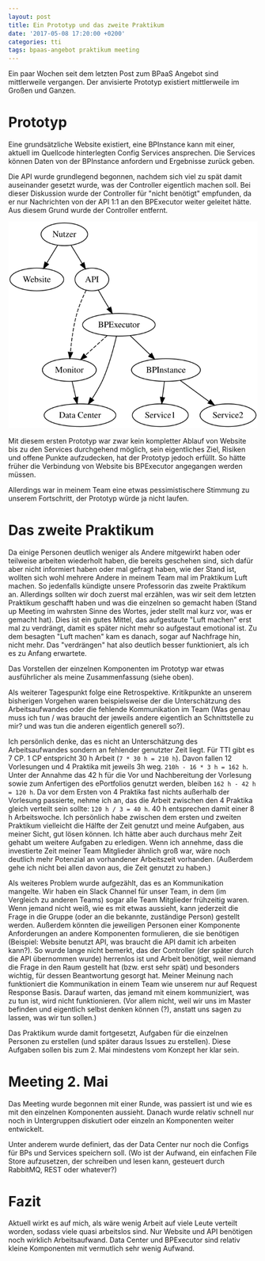 ```yaml
---
layout: post
title: Ein Prototyp und das zweite Praktikum
date: '2017-05-08 17:20:00 +0200'
categories: tti
tags: bpaas-angebot praktikum meeting
---
```

Ein paar Wochen seit dem letzten Post zum BPaaS Angebot sind mittlerweile vergangen.
Der anvisierte Prototyp existiert mittlerweile im Großen und Ganzen.

# Prototyp

Eine grundsätzliche Website existiert, eine BPInstance kann mit einer, aktuell im Quellcode hinterlegten Config Services ansprechen. Die Services können Daten von der BPInstance anfordern und Ergebnisse zurück geben.

Die API wurde grundlegend begonnen, nachdem sich viel zu spät damit auseinander gesetzt wurde, was der Controller eigentlich machen soll. Bei dieser Diskussion wurde der Controller für "nicht benötigt" empfunden, da er nur Nachrichten von der API 1:1 an den BPExecutor weiter geleitet hätte. Aus diesem Grund wurde der Controller entfernt.

![Komponenten](/assets/2017/05/08-komponenten.svg)

Mit diesem ersten Prototyp war zwar kein kompletter Ablauf von Website bis zu den Services durchgehend möglich, sein eigentliches Ziel, Risiken und offene Punkte aufzudecken, hat der Prototyp jedoch erfüllt. So hätte früher die Verbindung von Website bis BPExecutor angegangen werden müssen.

Allerdings war in meinem Team eine etwas pessimistischere Stimmung zu unserem Fortschritt, der Prototyp würde ja nicht laufen.

# Das zweite Praktikum

Da einige Personen deutlich weniger als Andere mitgewirkt haben oder teilweise arbeiten wiederholt haben, die bereits geschehen sind, sich dafür aber nicht informiert haben oder mal gefragt haben, wie der Stand ist, wollten sich wohl mehrere Andere in meinem Team mal im Praktikum Luft machen. So jedenfalls kündigte unsere Professorin das zweite Praktikum an. Allerdings sollten wir doch zuerst mal erzählen, was wir seit dem letzten Praktikum geschafft haben und was die einzelnen so gemacht haben (Stand up Meeting im wahrsten Sinne des Wortes, jeder stellt mal kurz vor, was er gemacht hat). Dies ist ein gutes Mittel, das aufgestaute "Luft machen" erst mal zu verdrängt, damit es später nicht mehr so aufgestaut emotional ist.
Zu dem besagten "Luft machen" kam es danach, sogar auf Nachfrage hin, nicht mehr. Das "verdrängen" hat also deutlich besser funktioniert, als ich es zu Anfang erwartete.

Das Vorstellen der einzelnen Komponenten im Prototyp war etwas ausführlicher als meine Zusammenfassung (siehe oben).

Als weiterer Tagespunkt folge eine Retrospektive. Kritikpunkte an unserem bisherigen Vorgehen waren beispielsweise der die Unterschätzung des Arbeitsaufwandes oder die fehlende Kommunikation im Team (Was genau muss ich tun / was braucht der jeweils andere eigentlich an Schnittstelle zu mir? und was tun die anderen eigentlich generell so?).

Ich persönlich denke, das es nicht an Unterschätzung des Arbeitsaufwandes sondern an fehlender genutzter Zeit liegt. Für TTI gibt es 7 CP. 1 CP entspricht 30 h Arbeit (`7 * 30 h = 210 h`). Davon fallen 12 Vorlesungen und 4 Praktika mit jeweils 3h weg. `210h - 16 * 3 h = 162 h`. Unter der Annahme das 42 h für die Vor und Nachbereitung der Vorlesung sowie zum Anfertigen des ePortfolios genutzt werden, bleiben `162 h - 42 h = 120 h`. Da vor dem Ersten von 4 Praktika fast nichts außerhalb der Vorlesung passierte, nehme ich an, das die Arbeit zwischen den 4 Praktika gleich verteilt sein sollte: `120 h / 3 = 40 h`. 40 h entsprechen damit einer 8 h Arbeitswoche. Ich persönlich habe zwischen dem ersten und zweiten Praktikum vielleicht die Hälfte der Zeit genutzt und meine Aufgaben, aus meiner Sicht, gut lösen können. Ich hätte aber auch durchaus mehr Zeit gehabt um weitere Aufgaben zu erledigen. Wenn ich annehme, dass die investierte Zeit meiner Team Mitglieder ähnlich groß war, wäre noch deutlich mehr Potenzial an vorhandener Arbeitszeit vorhanden. (Außerdem gehe ich nicht bei allen davon aus, die Zeit genutzt zu haben.)

Als weiteres Problem wurde aufgezählt, das es an Kommunikation mangelte. Wir haben ein Slack Channel für unser Team, in dem (im Vergleich zu anderen Teams) sogar alle Team Mitglieder frühzeitig waren. Wenn jemand nicht weiß, wie es mit etwas aussieht, kann jederzeit die Frage in die Gruppe (oder an die bekannte, zuständige Person) gestellt werden. Außerdem könnten die jeweiligen Personen einer Komponente Anforderungen an andere Komponenten formulieren, die sie benötigen (Beispiel: Website benutzt API, was braucht die API damit ich arbeiten kann?). So wurde lange nicht bemerkt, das der Controller (der später durch die API übernommen wurde) herrenlos ist und Arbeit benötigt, weil niemand die Frage in den Raum gestellt hat (bzw. erst sehr spät) und besonders wichtig, für dessen Beantwortung gesorgt hat. Meiner Meinung nach funktioniert die Kommunikation in einem Team wie unserem nur auf Request Response Basis. Darauf warten, das jemand mit einem kommuniziert, was zu tun ist, wird nicht funktionieren. (Vor allem nicht, weil wir uns im Master befinden und eigentlich selbst denken können (?), anstatt uns sagen zu lassen, was wir tun sollen.)

Das Praktikum wurde damit fortgesetzt, Aufgaben für die einzelnen Personen zu erstellen (und später daraus Issues zu erstellen). Diese Aufgaben sollen bis zum 2. Mai mindestens vom Konzept her klar sein.

# Meeting 2. Mai

Das Meeting wurde begonnen mit einer Runde, was passiert ist und wie es mit den einzelnen Komponenten aussieht. Danach wurde relativ schnell nur noch in Untergruppen diskutiert oder einzeln an Komponenten weiter entwickelt.

Unter anderem wurde definiert, das der Data Center nur noch die Configs für BPs und Services speichern soll. (Wo ist der Aufwand, ein einfachen File Store aufzusetzen, der schreiben und lesen kann, gesteuert durch RabbitMQ, REST oder whatever?)

# Fazit

Aktuell wirkt es auf mich, als wäre wenig Arbeit auf viele Leute verteilt worden, sodass viele quasi arbeitslos sind. Nur Website und API benötigen noch wirklich Arbeitsaufwand. Data Center und BPExecutor sind relativ kleine Komponenten mit vermutlich sehr wenig Aufwand.
